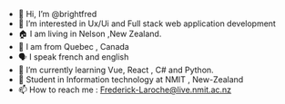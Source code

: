 - 👋 Hi, I’m @brightfred
- 👀 I’m interested in Ux/Ui and Full stack web application development
- 🏠 I am living in Nelson  ,New Zealand.
- 🍁 I am from Quebec , Canada
- 🗣️ I speak french and english
- 🌱 I’m currently learning  Vue, React , C# and Python.
- 🎒 Student in Information technology at NMIT , New-Zealand
- 📫 How to reach me : Frederick-Laroche@live.nmit.ac.nz
